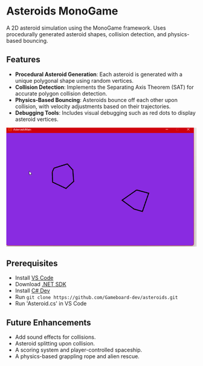 # Asteroids MonoGame

A 2D asteroid simulation using the MonoGame framework. Uses procedurally generated asteroid shapes, collision detection, and physics-based bouncing.

## Features
- **Procedural Asteroid Generation**: Each asteroid is generated with a unique polygonal shape using random vertices.
- **Collision Detection**: Implements the Separating Axis Theorem (SAT) for accurate polygon collision detection.
- **Physics-Based Bouncing**: Asteroids bounce off each other upon collision, with velocity adjustments based on their trajectories.
- **Debugging Tools**: Includes visual debugging such as red dots to display asteroid vertices.

![Asteroids!](asteroids.gif)

## Prerequisites
- Install [VS Code](https://code.visualstudio.com/)
- Download [.NET SDK](https://dotnet.microsoft.com/en-us/download)
- Install [C# Dev](https://marketplace.visualstudio.com/items/?itemName=ms-dotnettools.csdevkit)
- Run `git clone https://github.com/Gameboard-dev/asteroids.git`
- Run 'Asteroid.cs' in VS Code

## Future Enhancements
- Add sound effects for collisions.
- Asteroid splitting upon collision.
- A scoring system and player-controlled spaceship.
- A physics-based grappling rope and alien rescue.
